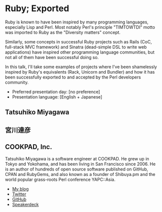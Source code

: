 # Ruby; Exported

Ruby is known to have been inspired by many programming languages, especially Lisp and Perl. Most notably Perl's principle "TIMTOWTDI" motto was imported to Ruby as the "Diversity matters" concept.

Similarly, some concepts in successful Ruby projects such as Rails (CoC, full-stack MVC framework) and Sinatra (dead-simple DSL to write web applications) have inspired other programming language communities, but not all of them have been successful doing so.

In this talk, I'll take some examples of projects where I've been shamelessly inspired by Ruby's equivalents (Rack, Unicorn and Bundler) and how it has been successfully exported to and accepted by the Perl developers community.


- Preferred presentation day: [no preference]
- Presentation language: [English + Japanese]

## Tatsuhiko Miyagawa
## 宮川達彦

## COOKPAD, Inc.

Tatsuhiko Miyagawa is a software engineer at COOKPAD. He grew up in Tokyo and Yokohama, and has been living in San Francisco since 2006. He is an author of hundreds of open source software published on GitHub, CPAN and RubyGems, and also known as a founder of Shibuya.pm and the world popular grass-roots Perl conference YAPC::Asia.

- [My blog](http://weblog.bulknews.net/)
- [Twitter](https://twitter.com/miyagawa)
- [GitHub](https://github.com/miyagawa)
- [Speakerdeck](http://speakerdeck.com/u/miyagawa)

